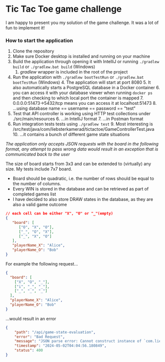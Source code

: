 # Tic Tac Toe game challenge

I am happy to present you my solution of the game challenge. It was a lot of fun to implement it!

### How to start the application

1. Clone the repository
2. Make sure Docker desktop is installed and running on your machine
3. Build the application through opening it with IntelliJ or running `./gradlew build` or `./gradlew.bat build` (Windows)
   1. *gradlew* wrapper is included in the root of the project
2. Run the application with `./gradlew bootTestRun` or `./gradlew.bat bootTestRun` (Windows)
   4. The application will start at port 8080
   5. It also automatically starts a PostgreSQL database in a Docker container 
      6. you can access it with your database viewer when running ```docker ps``` and then checking to which local port the container is mapped
      7. 0.0.0.0:51473->5432/tcp means you can access it at localhost:51473
      8. ...using database name == username == password == "test"
5. Test that API controller is working using HTTP test collections under ./src/main/resources
   6. ...in IntelliJ format
   7. ...in Postman format
8. Run integration tests tests using `./gradlew test`
   9. Most interesting is /src/test/java/com/liebsterkamerad/tictactoe/GameControllerTest.java
      10. ...it contains a bunch of different game state situations

*The application only accepts JSON requests with the board in the following format, any attempt to pass wrong data
would result in an exception that is communicated back to the user*

The size of board starts from 3x3 and can be extended to (virtually) any size. My tests include 7x7 board.
- Board should be quadratic, i.e. the number of rows should be equal to the number of columns.
- Every WIN is stored in the database and can be retrieved as part of completed games list
- I have decided to also store DRAW states in the database, as they are also a valid game outcome

```json
// each cell can be either "X", "O" or "_"(empty)
{
   "board": [
      ["O", "X", "O"],
      ["_", "O", "X"],
      ["_", "X", "O"]
   ],
   "playerName_X": "Alice",
   "playerName_O": "Bob"
}
```
For example the following request...
```json
{
  "board": [
    ["X", "O", "_"],
    ["i", "_", "_"],
    ["_", "_", "_"]
  ],
  "playerName_X": "Alice",
  "playerName_O": "Bob"
}
```
...would result in an error

```json
{
    "path": "/api/game-state-evaluation",
    "error": "Bad Request",
    "message": "JSON parse error: Cannot construct instance of `com.liebsterkamerad.tictactoe.model.CellState`, problem: Invalid symbol: i",
    "timestamp": "2024-05-02T04:04:56.180849",
    "status": 400
}
```